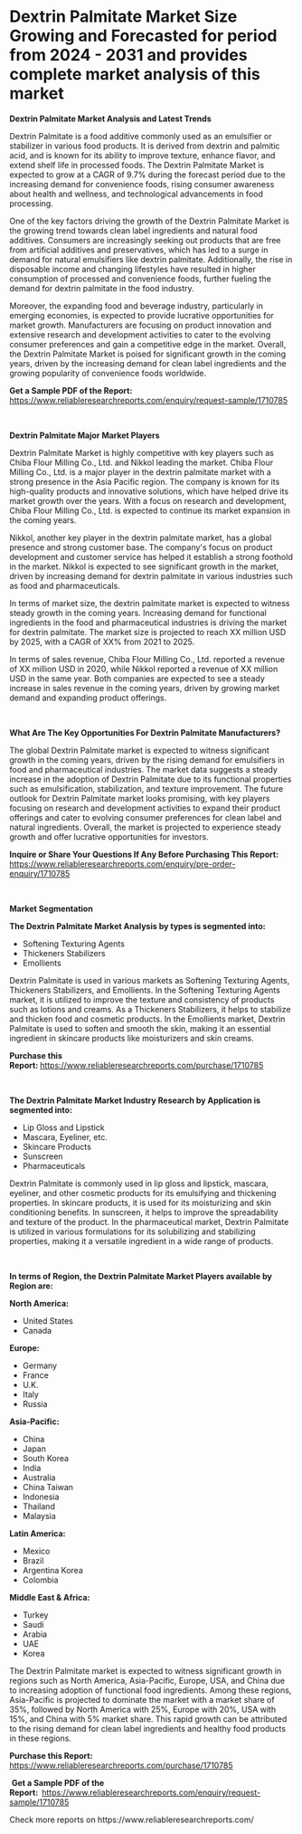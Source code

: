 <p><h1>Dextrin Palmitate Market Size Growing and Forecasted for period from 2024 - 2031 and provides complete market analysis of this market</h1></p><p><strong>Dextrin Palmitate Market Analysis and Latest Trends</strong></p>
<p><p>Dextrin Palmitate is a food additive commonly used as an emulsifier or stabilizer in various food products. It is derived from dextrin and palmitic acid, and is known for its ability to improve texture, enhance flavor, and extend shelf life in processed foods. The Dextrin Palmitate Market is expected to grow at a CAGR of 9.7% during the forecast period due to the increasing demand for convenience foods, rising consumer awareness about health and wellness, and technological advancements in food processing.</p><p>One of the key factors driving the growth of the Dextrin Palmitate Market is the growing trend towards clean label ingredients and natural food additives. Consumers are increasingly seeking out products that are free from artificial additives and preservatives, which has led to a surge in demand for natural emulsifiers like dextrin palmitate. Additionally, the rise in disposable income and changing lifestyles have resulted in higher consumption of processed and convenience foods, further fueling the demand for dextrin palmitate in the food industry.</p><p>Moreover, the expanding food and beverage industry, particularly in emerging economies, is expected to provide lucrative opportunities for market growth. Manufacturers are focusing on product innovation and extensive research and development activities to cater to the evolving consumer preferences and gain a competitive edge in the market. Overall, the Dextrin Palmitate Market is poised for significant growth in the coming years, driven by the increasing demand for clean label ingredients and the growing popularity of convenience foods worldwide.</p></p>
<p><strong>Get a Sample PDF of the Report:&nbsp;</strong> <a href="https://www.reliableresearchreports.com/enquiry/request-sample/1710785">https://www.reliableresearchreports.com/enquiry/request-sample/1710785</a></p>
<p>&nbsp;</p>
<p><strong>Dextrin Palmitate Major Market Players</strong></p>
<p><p>Dextrin Palmitate Market is highly competitive with key players such as Chiba Flour Milling Co., Ltd. and Nikkol leading the market. Chiba Flour Milling Co., Ltd. is a major player in the dextrin palmitate market with a strong presence in the Asia Pacific region. The company is known for its high-quality products and innovative solutions, which have helped drive its market growth over the years. With a focus on research and development, Chiba Flour Milling Co., Ltd. is expected to continue its market expansion in the coming years.</p><p>Nikkol, another key player in the dextrin palmitate market, has a global presence and strong customer base. The company's focus on product development and customer service has helped it establish a strong foothold in the market. Nikkol is expected to see significant growth in the market, driven by increasing demand for dextrin palmitate in various industries such as food and pharmaceuticals.</p><p>In terms of market size, the dextrin palmitate market is expected to witness steady growth in the coming years. Increasing demand for functional ingredients in the food and pharmaceutical industries is driving the market for dextrin palmitate. The market size is projected to reach XX million USD by 2025, with a CAGR of XX% from 2021 to 2025.</p><p>In terms of sales revenue, Chiba Flour Milling Co., Ltd. reported a revenue of XX million USD in 2020, while Nikkol reported a revenue of XX million USD in the same year. Both companies are expected to see a steady increase in sales revenue in the coming years, driven by growing market demand and expanding product offerings.</p></p>
<p>&nbsp;</p>
<p><strong>What Are The Key Opportunities For Dextrin Palmitate Manufacturers?</strong></p>
<p><p>The global Dextrin Palmitate market is expected to witness significant growth in the coming years, driven by the rising demand for emulsifiers in food and pharmaceutical industries. The market data suggests a steady increase in the adoption of Dextrin Palmitate due to its functional properties such as emulsification, stabilization, and texture improvement. The future outlook for Dextrin Palmitate market looks promising, with key players focusing on research and development activities to expand their product offerings and cater to evolving consumer preferences for clean label and natural ingredients. Overall, the market is projected to experience steady growth and offer lucrative opportunities for investors.</p></p>
<p><strong>Inquire or Share Your Questions If Any Before Purchasing This Report:</strong> <a href="https://www.reliableresearchreports.com/enquiry/pre-order-enquiry/1710785">https://www.reliableresearchreports.com/enquiry/pre-order-enquiry/1710785</a></p>
<p>&nbsp;</p>
<p><strong>Market Segmentation</strong></p>
<p><strong>The Dextrin Palmitate Market Analysis by types is segmented into:</strong></p>
<p><ul><li>Softening Texturing Agents</li><li>Thickeners Stabilizers</li><li>Emollients</li></ul></p>
<p><p>Dextrin Palmitate is used in various markets as Softening Texturing Agents, Thickeners Stabilizers, and Emollients. In the Softening Texturing Agents market, it is utilized to improve the texture and consistency of products such as lotions and creams. As a Thickeners Stabilizers, it helps to stabilize and thicken food and cosmetic products. In the Emollients market, Dextrin Palmitate is used to soften and smooth the skin, making it an essential ingredient in skincare products like moisturizers and skin creams.</p></p>
<p><strong>Purchase this Report:&nbsp;</strong><a href="https://www.reliableresearchreports.com/purchase/1710785">https://www.reliableresearchreports.com/purchase/1710785</a></p>
<p>&nbsp;</p>
<p><strong>The Dextrin Palmitate Market Industry Research by Application is segmented into:</strong></p>
<p><ul><li>Lip Gloss and Lipstick</li><li>Mascara, Eyeliner, etc.</li><li>Skincare Products</li><li>Sunscreen</li><li>Pharmaceuticals</li></ul></p>
<p><p>Dextrin Palmitate is commonly used in lip gloss and lipstick, mascara, eyeliner, and other cosmetic products for its emulsifying and thickening properties. In skincare products, it is used for its moisturizing and skin conditioning benefits. In sunscreen, it helps to improve the spreadability and texture of the product. In the pharmaceutical market, Dextrin Palmitate is utilized in various formulations for its solubilizing and stabilizing properties, making it a versatile ingredient in a wide range of products.</p></p>
<p>&nbsp;</p>
<p><strong>In terms of Region, the Dextrin Palmitate Market Players available by Region are:</strong></p>
<p>
    <p> <strong> North America: </strong>
        <ul>
            <li>United States</li>
            <li>Canada</li>
        </ul>
        </p> 
    <p> <strong> Europe: </strong>
        <ul>
            <li>Germany</li>
            <li>France</li>
            <li>U.K.</li>
            <li>Italy</li>
            <li>Russia</li>
        </ul>
        </p> 
    <p> <strong> Asia-Pacific: </strong>
        <ul>
            <li>China</li>
            <li>Japan</li>
            <li>South Korea</li>
            <li>India</li>
            <li>Australia</li>
            <li>China Taiwan</li>
            <li>Indonesia</li>
            <li>Thailand</li>
            <li>Malaysia</li>
        </ul>
        </p> 
    <p> <strong> Latin America: </strong>
        <ul>
            <li>Mexico</li>
            <li>Brazil</li>
            <li>Argentina Korea</li>
            <li>Colombia</li>
        </ul>
        </p> 
    <p> <strong> Middle East & Africa: </strong>
        <ul>
            <li>Turkey</li>
            <li>Saudi</li>
            <li>Arabia</li>
            <li>UAE</li>
            <li>Korea</li>
        </ul>
    </p>
    </p>
<p><p>The Dextrin Palmitate market is expected to witness significant growth in regions such as North America, Asia-Pacific, Europe, USA, and China due to increasing adoption of functional food ingredients. Among these regions, Asia-Pacific is projected to dominate the market with a market share of 35%, followed by North America with 25%, Europe with 20%, USA with 15%, and China with 5% market share. This rapid growth can be attributed to the rising demand for clean label ingredients and healthy food products in these regions.</p></p>
<p><strong>Purchase this Report: </strong><a href="https://www.reliableresearchreports.com/purchase/1710785">https://www.reliableresearchreports.com/purchase/1710785</a></p>
<p>&nbsp;<strong>Get a Sample PDF of the Report:&nbsp;&nbsp;</strong><a href="https://www.reliableresearchreports.com/enquiry/request-sample/1710785">https://www.reliableresearchreports.com/enquiry/request-sample/1710785</a></p>
<p><strong></strong></p>
<p>Check more reports on https://www.reliableresearchreports.com/</p>